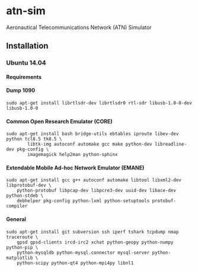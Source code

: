 # atn-sim
Aeronautical Telecommunications Network (ATN) Simulator

## Installation

### Ubuntu 14.04

#### Requirements

#### Dump 1090
```
sudo apt-get install librtlsdr-dev librtlsdr0 rtl-sdr libusb-1.0-0-dev libusb-1.0-0
```

#### Common Open Research Emulator (CORE)
```
sudo apt-get install bash bridge-utils ebtables iproute libev-dev python tcl8.5 tk8.5 \
        libtk-img autoconf automake gcc make python-dev libreadline-dev pkg-config \
        imagemagick help2man python-sphinx
```

#### Extendable Mobile Ad-hoc Network Emulator (EMANE)
```
sudo apt-get install gcc g++ autoconf automake libtool libxml2-dev libprotobuf-dev \
    python-protobuf libpcap-dev libpcre3-dev uuid-dev libace-dev python-stdeb \
    debhelper pkg-config python-lxml python-setuptools protobuf-compiler
```

#### General 
```
sudo apt-get install git subversion ssh iperf tshark tcpdump nmap traceroute \
    gpsd gpsd-clients ircd-irc2 xchat python-geopy python-numpy python-pip \
    python-mysqldb python-mysql.connector mysql-server python-matplotlib \
    python-scipy python-qt4 python-mpi4py libnl1
```